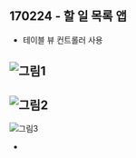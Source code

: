170224 - 할 일 목록 앱 
-
- 테이블 뷰 컨트롤러 사용 

![그림1](https://lh3.googleusercontent.com/dKetenBSEX7ZH4YpZXsO1aAWGccQQGAjTTNp-ahtoMqfqvKPW4KP4xLpPglF4tR-YomdmdPs2h4e4kAaJeVdZGqN7p_1ZRaTGMKnhzeLIX5j_XG4XloVdCP6kbm3fRuPLofV8IlRnLwXVOpeNT22sQE5Txr_pTbItba4mi096FH7YNzavOldVDdeL5TDGfbvtDnnjeeCaa1gftRpd4zujfD-5bcTepx-bI_Kyw8TdfzLwivwYagDK3KcND1YZaPphWa2oICE5cbxfnCSQD0_3FgICX60boerKtmdPJBau044Vdsf2yTMitIUdKMjEMRzJqpt7Ov50tB36RBrFGx4dAjBUbMct8JSANsJ9U-fs7H-uHzUuE6znR8TMOPVnEllB5jpsQtI-j-QQy-JI6FOtYnNHCBYfAa22G6sPqNIoiVJ_WgSeyGTqmR1dxw8Si30iVsNpybW02g_dfUOcapJBBD8UXdxrgHxOkG3HuhfyeMtVvlV7FLOiKfYQM6CHJGk4ck1UHno00kbAoNi7PrT6uankfavlGaHdqAgcn5epxZP20rHZbaqbodeaG_D8TsTezSN6AOqcwfTcNgllZNLqrgwOy_ExALAXgFWyUcOJNjembM=w654-h1184-no)
----------------------------------------------------------------
![그림2](https://lh3.googleusercontent.com/HMQbPY18xfFu7yP7vwHQXNMgjpOk3wJJ3xs4XDICOF4N-tya8kn1sZHeMvVxLZVojZKGWtkkd5eUV6lf18Xo6DyXeaZEM5W1iK5OPDneNDV2eXuQd517u7ftrDyNM0PJ2Vbn7KVzye0cJaB5KzHzQhVNHrRmCgbvI2S_F7qdUxXk60rHH0HyXAqRwXBYSpTGdsFdHqFfBcbOLrcJAB4ubgYpeeiDJ9jToMh3XYkpMdWpIq2pgoM_9fcrpaQV9n7DW2zi4guv6rDgpE2p0rmer0-BsLlVy4O5Xu4c9udqDYoWjpvUNaN0kW8C8YquGQmhbK38dP_xQivuQHbh5-Eau9SgmVmUE_NJrP7m3n3ERavHZnMMazD3FEEQj06VL5hjEWrpwOGYRTncth0aA31efq9T4F7rxebiwflOM0ALpOAJgbSKCSu0ghFjh0T4qLlBTxU7wkqfBoVgvaa33ZYSZ2xzDi6ohokmHgIo0eRv3K3oGYkEl1sGi1CYYbW8WI3EEupIWXxEdaf3MgX1aGNOvezOSP_-OqriWqNGCxZJmOH0ngjf1M31blAHIRH-lDF83M3LYwA62qQE9twZcikj6Rnl48_KC6grNJG91Mr_3p9h2JlBL8o=w634-h1174-no)
----------------------------------------------------------------
![그림3](https://lh3.googleusercontent.com/Sy2-8dksHZHcr7k-EivPFJdqIAuQMLbUKW87_NumhUY2Jw_dKdgFaHGEj_dWzcdL1c3eJogYB6QCx1kOtxY159XaXqhCm5-6eU2dRzuBXsMWzIzxWuld5Rs2OIZ5sNP9ystMGgoFCKaSF-zVpT1dOLM8V6dRAqEsVUBILB7riYa8SJtL0n8ibkrPIMzextu29N5nFUsPe8Jw4jaecliTDpW3XMoO0w1gn2060AX8knz9mYoIp_nCEzLLUew1xx9yq3j6NzH9AjB66CMEBsMG5Wb5NeWHCQKwxipH7lRJPlQ8MPf-IU-9R9jCymzqQWXKWWx5ga6jqjvdq-H7anpIiVT3loQpZc2c7-lFr6YOVCmPOQeEbOZutq73JIhmj8gWQD36PzyHlHgZai48XjWqGuxMeTDRHWg1NrWw1dMTWgoZUEIlcdH2yurg4HUOHnxSg2F1u6Im3llKBnTG1ULGAASxykL3gL90I8ttDrgEZVffqq15Ob891w2kg6HEx_0Nizg6V8YefVxi7PCSAyeS6THya53hHBt2DojamjT6Wfz04QWBtVoKADFLS6wmx1IE1P9ZqXs4M3n7RLi7_-g4tBPC132bFegGv2wTG2G-Xvn-pIg=w646-h1180-no)


- 
